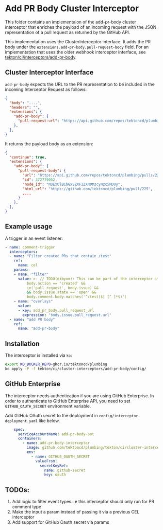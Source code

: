 # Add PR Body Cluster Interceptor

This folder contains an implementaion of the add-pr-body cluster interceptor that enriches the payload of an incoming request with
the JSON representation of a pull request as returned by the GitHub API.

This implementation uses the ClusterInterceptor interface. It adds the PR body under the
`extensions.add-pr-body.pull-request-body` field. For an implementation that uses the older webhook interceptor interface, see [tekton/ci/interceptors/add-pr-body](../interceptors/add-pr-body).

## Cluster Interceptor Interface

`add-pr-body` expects the URL to the PR representation to be included in the
incoming Interceptor Request as follows:

```json
{
  "body": "....",
  "headers": "",
  "extensions": {
    "add-pr-body": {
      "pull-request-url": "https://api.github.com/repos/tektoncd/plumbing/pulls/225"
    },
  },
}
```

It returns the payload body as an extension:

```json
{
  "continue": true,
  "extensions": {
    "add-pr-body": {
      "pull-request-body": {
        "url": "https://api.github.com/repos/tektoncd/plumbing/pulls/225",
        "id": 372779052,
        "node_id": "MDExOlB1bGxSZXF1ZXN0MzcyNzc5MDUy",
        "html_url": "https://github.com/tektoncd/plumbing/pull/225",
        ....
      }
    },
  },
}
```

## Example usage

A trigger in an event listener:

```yaml
- name: comment-trigger
  interceptors:
  - name: "Filter created PRs that contain /test"
    ref:
      name: cel
    params:
    - name: "filter"
      value: >- // TODO(dibyom): This can be part of the interceptor itself
          body.action == 'created' &&
          in('pull_request', body.issue) &&
          && body.issue.state == 'open' &&
          body.comment.body.matches('^/test($| [^ ]*$)')
    - name: "overlays"
      value:
      - key: add_pr_body.pull_request_url
        expression: "body.issue.pull_request.url"
  - name: "add PR body"
    ref: 
      name: "add-pr-body"
```

## Installation

The interceptor is installed via `ko`:

```bash
export KO_DOCKER_REPO=ghcr.io/tektoncd/plumbing
ko apply -P -f tekton/ci/cluster-interceptors/add-pr-body/config/
```

## GitHub Enterprise

The interceptor needs authentication if you are using GitHub Enterprise.
In order to authenticate to GitHub Enterprise API, you need to set `GITHUB_OAUTH_SECRET` environment variable.

Add GitHub OAuth secret to the deployment in `config/interceptor-deployment.yaml` like below.

```yaml
    spec:
      serviceAccountName: add-pr-body-bot
      containers:
        - name: add-pr-body-interceptor
          image: github.com/tektoncd/plumbing/tekton/ci/cluster-interceptors/add-pr-body/cmd/interceptor
          env:
            - name: GITHUB_OAUTH_SECRET
              valueFrom:
                secretKeyRef:
                  name: github-secret
                  key: oauth
```


## TODOs:
1. Add logic to filter event types i.e this interceptor should only run for PR comment type
2. Make the input a param instead of passing it via a previous CEL interceptor
3. Add support for GitHub Oauth secret via params